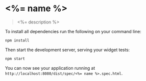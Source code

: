 # <%= name %>

> <%= description %>

To install all dependencies run the following on your command line:
```sh
npm install
```

Then start the development server, serving your widget tests:
```sh
npm start
```

You can now see your application running at `http://localhost:8080/dist/spec/<%= name %>.spec.html`.
